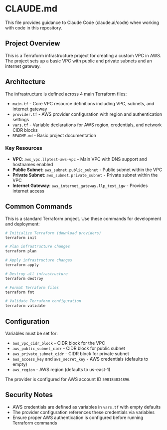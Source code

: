 # CLAUDE.md

This file provides guidance to Claude Code (claude.ai/code) when working with code in this repository.

## Project Overview

This is a Terraform infrastructure project for creating a custom VPC in AWS. The project sets up a basic VPC with public and private subnets and an internet gateway.

## Architecture

The infrastructure is defined across 4 main Terraform files:

- `main.tf` - Core VPC resource definitions including VPC, subnets, and internet gateway
- `provider.tf` - AWS provider configuration with region and authentication settings
- `vars.tf` - Variable declarations for AWS region, credentials, and network CIDR blocks
- `README.md` - Basic project documentation

### Key Resources

- **VPC**: `aws_vpc.llptest-aws-vpc` - Main VPC with DNS support and hostnames enabled
- **Public Subnet**: `aws_subnet.public_subnet` - Public subnet within the VPC
- **Private Subnet**: `aws_subnet.private_subnet` - Private subnet within the VPC
- **Internet Gateway**: `aws_internet_gateway.llp_test_igw` - Provides internet access

## Common Commands

This is a standard Terraform project. Use these commands for development and deployment:

```bash
# Initialize Terraform (download providers)
terraform init

# Plan infrastructure changes
terraform plan

# Apply infrastructure changes
terraform apply

# Destroy all infrastructure
terraform destroy

# Format Terraform files
terraform fmt

# Validate Terraform configuration
terraform validate
```

## Configuration

Variables must be set for:
- `aws_vpc_cidr_block` - CIDR block for the VPC
- `aws_public_subnet_cidr` - CIDR block for public subnet
- `aws_private_subnet_cidr` - CIDR block for private subnet
- `aws_access_key` and `aws_secret_key` - AWS credentials (defaults to empty)
- `aws_region` - AWS region (defaults to us-east-1)

The provider is configured for AWS account ID `590184034896`.

## Security Notes

- AWS credentials are defined as variables in `vars.tf` with empty defaults
- The provider configuration references these credentials via variables
- Ensure proper AWS authentication is configured before running Terraform commands